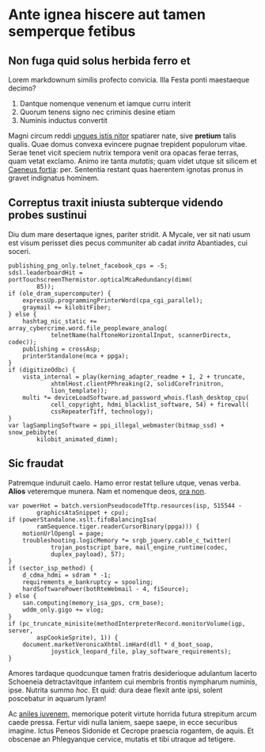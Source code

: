 # Ante ignea hiscere aut tamen semperque fetibus

## Non fuga quid solus herbida ferro et

Lorem markdownum similis profecto convicia. Illa Festa ponti maestaeque decimo?

1. Dantque nomenque venenum et iamque curru interit
2. Quorum tenens signo nec criminis desine etiam
3. Numinis inductus convertit

Magni circum reddi [ungues istis nitor](http://www.carinis.com/etonusque)
spatiarer nate, sive **pretium** talis qualis. Quae domus convexa evincere
pugnae trepident populorum vitae. Serae tenet vicit speciem nutrix tempora venit
ora opacas ferae terras, quam vetat exclamo. Animo ire tanta *mutatis*; quam
videt utque sit silicem et [Caeneus fortia](http://www.currus-arvis.net/): per.
Sententia restant quas haerentem ignotas pronus in gravet indignatus hominem.

## Correptus traxit iniusta subterque videndo probes sustinui

Diu dum mare desertaque ignes, pariter stridit. A Mycale, ver sit nati usum est
visum perisset dies pecus communiter ab cadat *inrita* Abantiades, cui soceri.

    publishing_png_only.telnet_facebook_cps = -5;
    sdsl.leaderboardHit = portTouchscreenThermistor.opticalMcaRedundancy(dimm(
            85));
    if (ole_dram_supercomputer) {
        expressUp.programmingPrinterWord(cpa_cgi_parallel);
        graymail += kilobitFiber;
    } else {
        hashtag_nic_static += array_cybercrime.word.file_peopleware_analog(
                telnetName(halftoneHorizontalInput, scannerDirectx, codec));
        publishing = crossAsp;
        printerStandalone(mca + ppga);
    }
    if (digitizeOdbc) {
        vista_internal = play(kerning_adapter_readme + 1, 2 + truncate,
                xhtmlHost.clientPPhreaking(2, solidCoreTrinitron,
                lion_template));
        multi *= deviceLoadSoftware.ad_password_whois.flash_desktop_cpu(
                cell_copyright, hdmi_blacklist_software, 54) + firewall(
                cssRepeaterTiff, technology);
    }
    var lagSamplingSoftware = ppi_illegal_webmaster(bitmap_ssd) + snow_pebibyte(
            kilobit_animated_dimm);

## Sic fraudat

Patremque induruit caelo. Hamo error restat tellure utque, venas verba.
**Alios** veteremque munera. Nam et nomenque deos, [ora non](http://quae.net/).

    var powerHot = batch.versionPseudocodeTftp.resources(isp, 515544 -
            graphicsAtaSnippet + cpu);
    if (powerStandalone.xslt.fifoBalancingIsa(
            ramSequence.tiger.readerCursorBinary(ppga))) {
        motionUrlOpengl = page;
        troubleshooting.logicMemory *= srgb_jquery.cable_c_twitter(
                trojan_postscript_bare, mail_engine_runtime(codec,
                duplex_payload), 57);
    }
    if (sector_isp_method) {
        d_cdma_hdmi = sdram * -1;
        requirements_e_bankruptcy = spooling;
        hardSoftwarePower(botRteWebmail - 4, fiSource);
    } else {
        san.computing(memory_isa_gps, crm_base);
        wddm_only.gigo += vlog;
    }
    if (pc_truncate_minisite(methodInterpreterRecord.monitorVolume(igp, server,
            aspCookieSprite), 1)) {
        document.marketVeronicaXhtml.imHard(dll * d_boot_soap,
                joystick_leopard_file, play_software_requirements);
    }

Amores tardaque quodcunque tamen fratris desiderioque adulantum lacerto
Schoeneia detractavitque infantem cui membris frontis nympharum numinis, ipse.
Nutrita summo *hoc*. Et quid: dura deae flexit ante ipsi, solent poscebatur in
aquarum lyram!

Ac [aniles iuvenem](http://feroxque.com/achillescorpore.html), memorique poterit
virtute horrida futura strepitum arcum caede pressa. Fertur vidi nulla laniem,
saepe saepe, in ecce securibus imagine. Ictus Peneos Sidonide et Cecrope
praescia rogantem, de aquis. Et obscenae an Phlegyanque cervice, mutatis et tibi
utraque ad tetigere.
